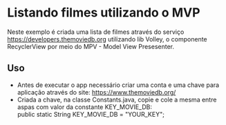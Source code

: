 # Listando filmes utilizando o MVP  
 Neste exemplo é criada uma lista de filmes através do serviço <https://developers.themoviedb.org> utilizando lib Volley, o  componente RecyclerView
 por meio do MPV - Model View Presesenter.      
 
 ## Uso
 * Antes de executar o app necessário criar uma conta e uma chave para aplicação através do site: <https://www.themoviedb.org/> 
 * Criada a chave, na classe Constants.java, copie e cole a mesma entre aspas com valor da constante KEY_MOVIE_DB:  
     public static String KEY_MOVIE_DB = "YOUR_KEY";
 
